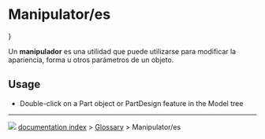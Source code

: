 # Manipulator/es
}


<div class="mw-translate-fuzzy">

Un **manipulador** es una utilidad que puede utilizarse para modificar la apariencia, forma u otros parámetros de un objeto.


</div>

## Usage

-   Double-click on a Part object or PartDesign feature in the Model tree



---
![](images/Right_arrow.png) [documentation index](../README.md) > [Glossary](Category_Glossary.md) > Manipulator/es
